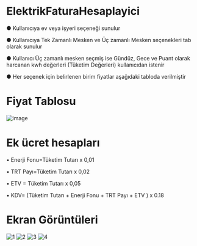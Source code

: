 # ElektrikFaturaHesaplayici

●	Kullanıcıya ev veya işyeri seçeneği sunulur

●	Kullanıcıya Tek Zamanlı Mesken ve Üç zamanlı Mesken seçenekleri tab olarak sunulur

●	Kullanıcı Üç zamanlı mesken seçmiş ise Gündüz, Gece ve Puant olarak harcanan kwh değerleri (Tüketim Değerleri) kullanıcıdan istenir

●	Her seçenek için belirlenen birim fiyatlar aşağıdaki tabloda verilmiştir

# Fiyat Tablosu

![image](https://user-images.githubusercontent.com/59374871/117901211-89857300-b2d3-11eb-9d2e-166fbca5afbb.png)

# Ek ücret hesapları

•	Enerji Fonu=Tüketim Tutarı x 0,01

•	TRT Payı=Tüketim Tutarı x 0,02

•	ETV = Tüketim Tutarı x 0,05

•	KDV= (Tüketim Tutarı + Enerji Fonu + TRT Payı + ETV ) x 0.18

# Ekran Görüntüleri

![1](https://user-images.githubusercontent.com/59374871/117901275-a6ba4180-b2d3-11eb-8c02-61a61edeb294.PNG)
![2](https://user-images.githubusercontent.com/59374871/117901381-e41ecf00-b2d3-11eb-8eb9-368f24b3e44c.PNG)
![3](https://user-images.githubusercontent.com/59374871/117901384-e6812900-b2d3-11eb-91f3-26a4a275aabf.PNG)
![4](https://user-images.githubusercontent.com/59374871/117901387-e8e38300-b2d3-11eb-8818-167666c2c8cf.PNG)
